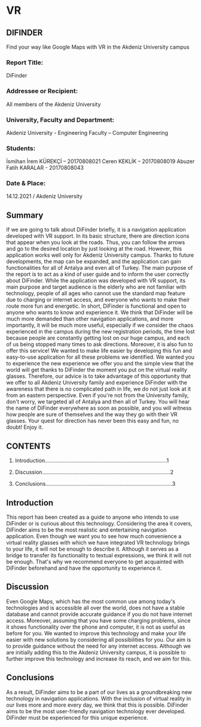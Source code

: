 # VR

## DIFINDER

Find your way like Google Maps with VR in the Akdeniz University campus




### Report Title: 
DiFinder

### Addressee or Recipient: 
All members of the Akdeniz University

### University, Faculty and Department: 
Akdeniz University - Engineering Faculty – Computer Engineering

### Students: 
İsmihan İrem KÜREKÇİ – 20170808021
Ceren KEKLİK – 20170808019
Abuzer Fatih KARALAR - 20170808043

### Date & Place: 
14.12.2021 / Akdeniz University



## Summary

If we are going to talk about DiFinder briefly, it is a navigation application developed with VR support. In its basic structure, there are direction icons that appear when you look at the roads. Thus, you can follow the arrows and go to the desired location by just looking at the road. However, this application works well only for Akdeniz University campus. Thanks to future developments, the map can be expanded, and the application can gain functionalities for all of Antalya and even all of Turkey. The main purpose of the report is to act as a kind of user guide and to inform the user correctly about DiFinder. While the application was developed with VR support, its main purpose and target audience is the elderly who are not familiar with technology, people of all ages who cannot use the standard map feature due to charging or internet access, and everyone who wants to make their route more fun and energetic. In short, DiFinder is functional and open to anyone who wants to know and experience it. We think that DiFinder will be much more demanded than other navigation applications, and more importantly, it will be much more useful, especially if we consider the chaos experienced in the campus during the new registration periods, the time lost because people are constantly getting lost on our huge campus, and each of us being stopped many times to ask directions. Moreover, it is also fun to offer this service! We wanted to make life easier by developing this fun and easy-to-use application for all these problems we identified. We wanted you to experience the new experience we offer you and the simple view that the world will get thanks to DiFinder the moment you put on the virtual reality glasses. Therefore, our advice is to take advantage of this opportunity that we offer to all Akdeniz University family and experience DiFinder with the awareness that there is no complicated path in life, we do not just look at it from an eastern perspective. Even if you're not from the University family, don't worry, we targeted all of Antalya and then all of Turkey. You will hear the name of DiFinder everywhere as soon as possible, and you will witness how people are sure of themselves and the way they go with their VR glasses. Your quest for direction has never been this easy and fun, no doubt! Enjoy it.



## CONTENTS

1.	Introduction………………………………………………………………………1

2.	Discussion………………………………………………………………….………2

3.	Conclusions…………………………………………………………………………3  




## Introduction

This report has been created as a guide to anyone who intends to use DiFinder or is curious about this technology. Considering the area it covers, 
DiFinder aims to be the most realistic and entertaining navigation application. Even though we want you to see how much convenience a virtual reality 
glasses with which we have integrated VR technology brings to your life, it will not be enough to describe it. Although it serves as a bridge to
transfer its functionality to textual expressions, we think it will not be enough. That's why we recommend everyone to get acquainted with DiFinder 
beforehand and have the opportunity to experience it.





## Discussion

Even Google Maps, which has the most common use among today's technologies and is accessible all over the world, does not have a stable database and cannot 
provide accurate guidance if you do not have internet access. Moreover, assuming that you have some charging problems, since it shows functionality over the
phone and computer, it is not as useful as before for you. We wanted to improve this technology and make your life easier with new solutions by considering 
all possibilities for you. Our aim is to provide guidance without the need for any internet access. Although we are initially adding this to the Akdeniz 
University campus, it is possible to further improve this technology and increase its reach, and we aim for this.





## Conclusions

As a result, DiFinder aims to be a part of our lives as a groundbreaking new technology in navigation applications. With the inclusion of virtual reality in our 
lives more and more every day, we think that this is possible. DiFinder aims to be the most user-friendly navigation technology ever developed. DiFinder must be 
experienced for this unique experience.
